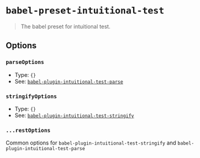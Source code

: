 # `babel-preset-intuitional-test`

> The babel preset for intuitional test.

## Options

### `parseOptions`

- Type: `{}`
- See: [`babel-plugin-intuitional-test-parse`](../babel-plugin-intuitional-test-parse)

### `stringifyOptions`

- Type: `{}`
- See: [`babel-plugin-intuitional-test-stringify`](../babel-plugin-intuitional-test-stringify)

### `...restOptions`

Common options for `babel-plugin-intuitional-test-stringify` and `babel-plugin-intuitional-test-parse`
